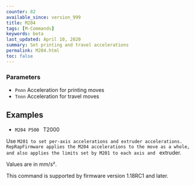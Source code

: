 ```yaml
---
counter: 82
available_since: version_999
title: M204
tags: [M-Commands] 
keywords: beta 
last_updated: April 10, 2020 
summary: Set printing and travel accelerations 
permalink: M204.html
toc: false 
---
```



### Parameters

* `Pnnn` Acceleration for printing moves
* `Tnnn` Acceleration for travel moves

## Examples

* ` M204 P500  ` T2000

Use ` M201 to set per-axis accelerations and extruder accelerations. RepRapFirmware applies the M204 accelerations to the move as a whole, and also applies the limits set by M201 to each axis and  ` extruder.

Values are in mm/s².

This command is supported by firmware version 1.18RC1 and later.

